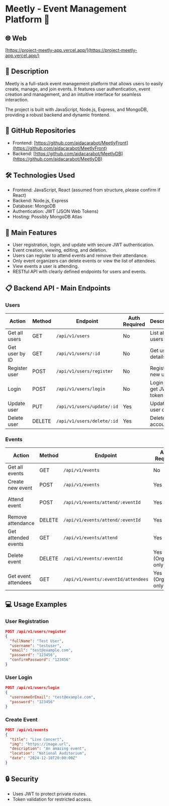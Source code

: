 # Meetly - Event Management Platform 🎉

## 🌐 Web
[https://project-meetly-app.vercel.app/](https://project-meetly-app.vercel.app/)

## 📖 Description
Meetly is a full-stack event management platform that allows users to easily create, manage, and join events. It features user authentication, event creation and management, and an intuitive interface for seamless interaction.

The project is built with JavaScript, Node.js, Express, and MongoDB, providing a robust backend and dynamic frontend.

## 🔗 GitHub Repositories
- Frontend: [https://github.com/aidacarabot/MeetlyFront](https://github.com/aidacarabot/MeetlyFront)
- Backend: [https://github.com/aidacarabot/MeetlyDB](https://github.com/aidacarabot/MeetlyDB)

## 🛠️ Technologies Used
- Frontend: JavaScript, React (assumed from structure, please confirm if React)
- Backend: Node.js, Express
- Database: MongoDB
- Authentication: JWT (JSON Web Tokens)
- Hosting: Possibly MongoDB Atlas

## 🚀 Main Features
- User registration, login, and update with secure JWT authentication.
- Event creation, viewing, editing, and deletion.
- Users can register to attend events and remove their attendance.
- Only event organizers can delete events or view the list of attendees.
- View events a user is attending.
- RESTful API with clearly defined endpoints for users and events.

## 📋 Backend API - Main Endpoints

### Users
| Action                   | Method | Endpoint                   | Auth Required | Description                             |
|--------------------------|--------|----------------------------|---------------|---------------------------------------|
| Get all users            | GET    | `/api/v1/users`             | No            | List all users                        |
| Get user by ID           | GET    | `/api/v1/users/:id`         | No            | Get user details                     |
| Register user            | POST   | `/api/v1/users/register`    | No            | Register a new user                  |
| Login                   | POST   | `/api/v1/users/login`       | No            | Login and get JWT token              |
| Update user             | PUT    | `/api/v1/users/update/:id`  | Yes           | Update user data                    |
| Delete user             | DELETE | `/api/v1/users/delete/:id`  | Yes           | Delete user account                  |

### Events
| Action                  | Method | Endpoint                    | Auth Required           | Description                         |
|-------------------------|--------|-----------------------------|-------------------------|-----------------------------------|
| Get all events          | GET    | `/api/v1/events`             | No                      | List all events                   |
| Create new event        | POST   | `/api/v1/events`             | Yes                     | Create a new event                |
| Attend event            | POST   | `/api/v1/events/attend/:eventId` | Yes                 | Register attendance to event     |
| Remove attendance       | DELETE | `/api/v1/events/attend/:eventId` | Yes                 | Cancel attendance                |
| Get attended events     | GET    | `/api/v1/events/attend`      | Yes                     | Get events the user is attending  |
| Delete event            | DELETE | `/api/v1/events/:eventId`    | Yes (Organizer only)     | Delete event (only organizer)    |
| Get event attendees     | GET    | `/api/v1/events/:eventId/attendees` | Yes (Organizer only) | List event attendees             |

## 💻 Usage Examples

### User Registration
```json
POST /api/v1/users/register
{
  "fullName": "Test User",
  "username": "testuser",
  "email": "test@example.com",
  "password": "123456",
  "confirmPassword": "123456"
}
```

### User Login
```json
POST /api/v1/users/login
{
  "usernameOrEmail": "test@example.com",
  "password": "123456"
}
```

### Create Event
```json
POST /api/v1/events
{
  "title": "Live Concert",
  "img": "https://image.url",
  "description": "An amazing event",
  "location": "National Auditorium",
  "date": "2024-12-10T20:00:00Z"
}
```

## 🔒 Security
- Uses JWT to protect private routes.
- Token validation for restricted access.
